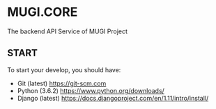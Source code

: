 # MUGI.CORE
The backend API Service of MUGI Project

## START

To start your develop, you should have:

* Git (latest) https://git-scm.com
* Python (3.6.2) https://www.python.org/downloads/
* Django (latest) https://docs.djangoproject.com/en/1.11/intro/install/
